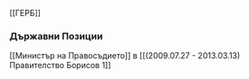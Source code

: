 [[ГЕРБ]]

### Държавни Позиции
[[Министър на Правосъдието]] в [[(2009.07.27 - 2013.03.13) Правителство Борисов 1]]